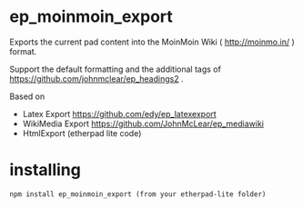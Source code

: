 # ep_moinmoin_export

Exports the current pad content into the MoinMoin Wiki ( http://moinmo.in/ ) format. 

Support the default formatting and the additional tags of https://github.com/johnmclear/ep_headings2 . 

Based on

* Latex Export https://github.com/edy/ep_latexexport
* WikiMedia Export https://github.com/JohnMcLear/ep_mediawiki
* HtmlExport (etherpad lite code)

# installing

    npm install ep_moinmoin_export (from your etherpad-lite folder)
